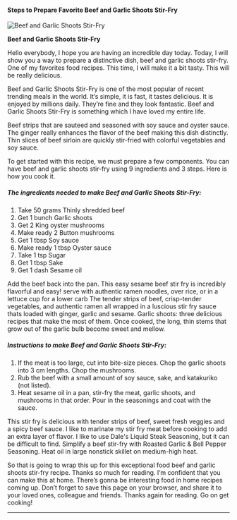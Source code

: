             

#### Steps to Prepare Favorite Beef and Garlic Shoots Stir-Fry

![Beef and Garlic Shoots Stir-Fry](https://img-global.cpcdn.com/recipes/5776681009676288/751x532cq70/beef-and-garlic-shoots-stir-fry-recipe-main-photo.jpg)

**Beef and Garlic Shoots Stir-Fry**

Hello everybody, I hope you are having an incredible day today. Today, I will show you a way to prepare a distinctive dish, beef and garlic shoots stir-fry. One of my favorites food recipes. This time, I will make it a bit tasty. This will be really delicious.

Beef and Garlic Shoots Stir-Fry is one of the most popular of recent trending meals in the world. It’s simple, it is fast, it tastes delicious. It is enjoyed by millions daily. They’re fine and they look fantastic. Beef and Garlic Shoots Stir-Fry is something which I have loved my entire life.

Beef strips that are sauteed and seasoned with soy sauce and oyster sauce. The ginger really enhances the flavor of the beef making this dish distinctly. Thin slices of beef sirloin are quickly stir-fried with colorful vegetables and soy sauce.

To get started with this recipe, we must prepare a few components. You can have beef and garlic shoots stir-fry using 9 ingredients and 3 steps. Here is how you cook it.

##### The ingredients needed to make Beef and Garlic Shoots Stir-Fry:

1.  Take 50 grams Thinly shredded beef
2.  Get 1 bunch Garlic shoots
3.  Get 2 King oyster mushrooms
4.  Make ready 2 Button mushrooms
5.  Get 1 tbsp Soy sauce
6.  Make ready 1 tbsp Oyster sauce
7.  Take 1 tsp Sugar
8.  Get 1 tbsp Sake
9.  Get 1 dash Sesame oil

Add the beef back into the pan. This easy sesame beef stir fry is incredibly flavorful and easy! serve with authentic ramen noodles, over rice, or in a lettuce cup for a lower carb The tender strips of beef, crisp-tender vegetables, and authentic ramen all wrapped in a luscious stir fry sauce thats loaded with ginger, garlic and sesame. Garlic shoots: three delicious recipes that make the most of them. Once cooked, the long, thin stems that grow out of the garlic bulb become sweet and mellow.

##### Instructions to make Beef and Garlic Shoots Stir-Fry:

1.  If the meat is too large, cut into bite-size pieces. Chop the garlic shoots into 3 cm lengths. Chop the mushrooms.
2.  Rub the beef with a small amount of soy sauce, sake, and katakuriko (not listed).
3.  Heat sesame oil in a pan, stir-fry the meat, garlic shoots, and mushrooms in that order. Pour in the seasonings and coat with the sauce.

This stir fry is delicious with tender strips of beef, sweet fresh veggies and a spicy beef sauce. I like to marinate my stir fry meat before cooking to add an extra layer of flavor. I like to use Dale's Liquid Steak Seasoning, but it can be difficult to find. Simplify a beef stir-fry with Roasted Garlic & Bell Pepper Seasoning. Heat oil in large nonstick skillet on medium-high heat.

So that is going to wrap this up for this exceptional food beef and garlic shoots stir-fry recipe. Thanks so much for reading. I’m confident that you can make this at home. There’s gonna be interesting food in home recipes coming up. Don’t forget to save this page on your browser, and share it to your loved ones, colleague and friends. Thanks again for reading. Go on get cooking!

* * *